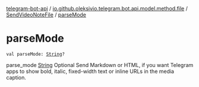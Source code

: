 [telegram-bot-api](../../index.md) / [io.github.oleksivio.telegram.bot.api.model.method.file](../index.md) / [SendVideoNoteFile](index.md) / [parseMode](./parse-mode.md)

# parseMode

`val parseMode: `[`String`](https://kotlinlang.org/api/latest/jvm/stdlib/kotlin/-string/index.html)`?`

parse_mode [String](https://kotlinlang.org/api/latest/jvm/stdlib/kotlin/-string/index.html) Optional Send Markdown or HTML, if you want Telegram apps to show bold, italic,
fixed-width text or inline URLs in the media caption.

